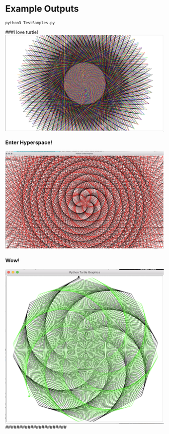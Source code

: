 # Example Outputs
```
python3 TestSamples.py
```
###I love turtle!
![](spiral1.png)
### Enter Hyperspace!
![](spiral2.png)
### Wow!
![](spiral3.png)
######################
